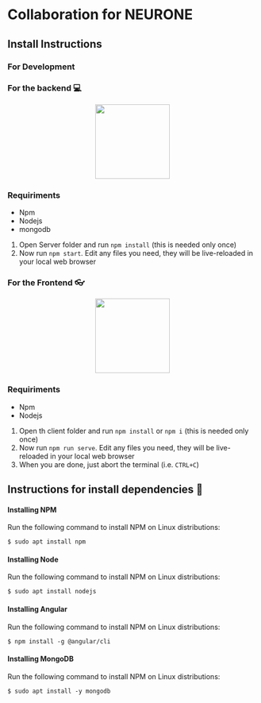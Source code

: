 # Collaboration for NEURONE

## Install Instructions

### For Development

### For the backend 💻
<p align="center"><a target="_blank"><img src="https://cdn.pixabay.com/photo/2015/04/23/17/41/node-js-736399_960_720.png" width="150"></a></p>

### Requiriments

* Npm
* Nodejs
* mongodb


1. Open Server folder and run `npm install` (this is needed only once)
2. Now run `npm start`. Edit any files you need, they will be live-reloaded in your local web browser

### For the Frontend 👓
<p align="center"><a target="_blank"><img src="https://upload.wikimedia.org/wikipedia/commons/thumb/9/95/Vue.js_Logo_2.svg/768px-Vue.js_Logo_2.svg.png?20170919082558" width="150"></a></p>

### Requiriments

* Npm
* Nodejs

1. Open th client folder and run `npm install` or `npm i`  (this is needed only once)
2. Now run `npm run serve`. Edit any files you need, they will be live-reloaded in your local web browser
3. When you are done, just abort the terminal (i.e. `CTRL+C`)

## Instructions for install dependencies 📖

#### Installing NPM 

Run the following command to install NPM on Linux distributions:

    $ sudo apt install npm

#### Installing Node

Run the following command to install NPM on Linux distributions:

    $ sudo apt install nodejs

#### Installing Angular 

Run the following command to install NPM on Linux distributions:

    $ npm install -g @angular/cli

#### Installing MongoDB

Run the following command to install NPM on Linux distributions:

    $ sudo apt install -y mongodb
